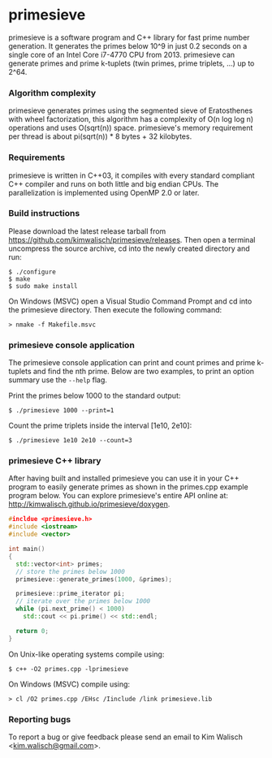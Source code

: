 primesieve
========
primesieve is a software program and C++ library for fast prime number
generation. It generates the primes below 10^9 in just 0.2 seconds on
a single core of an Intel Core i7-4770 CPU from 2013. primesieve can
generate primes and prime k-tuplets (twin primes, prime triplets, ...)
up to 2^64.

### Algorithm complexity
primesieve generates primes using the segmented sieve of Eratosthenes
with wheel factorization, this algorithm has a complexity of
O(n log log n) operations and uses O(sqrt(n)) space. primesieve's memory
requirement per thread is about pi(sqrt(n)) * 8 bytes + 32 kilobytes.

### Requirements
primesieve is written in C++03, it compiles with every standard
compliant C++ compiler and runs on both little and big endian CPUs.
The parallelization is implemented using OpenMP 2.0 or later.

### Build instructions
Please download the latest release tarball from
https://github.com/kimwalisch/primesieve/releases. Then open a
terminal uncompress the source archive, cd into the newly created
directory and run:

```
$ ./configure
$ make
$ sudo make install
```

On Windows (MSVC) open a Visual Studio Command Prompt and cd into the
primesieve directory. Then execute the following command:

```
> nmake -f Makefile.msvc
```

### primesieve console application
The primesieve console application can print and count primes and
prime k-tuplets and find the nth prime. Below are two examples, to
print an option summary use the ```--help``` flag.

Print the primes below 1000 to the standard output:
```
$ ./primesieve 1000 --print=1
```

Count the prime triplets inside the interval [1e10, 2e10]:
```
$ ./primesieve 1e10 2e10 --count=3
```

### primesieve C++ library
After having built and installed primesieve you can use it in your C++
program to easily generate primes as shown in the primes.cpp example
program below. You can explore primesieve's entire API online at:
http://kimwalisch.github.io/primesieve/doxygen.

```C++
#incldue <primesieve.h>
#include <iostream>
#include <vector>

int main()
{
  std::vector<int> primes;
  // store the primes below 1000
  primesieve::generate_primes(1000, &primes);

  primesieve::prime_iterator pi;
  // iterate over the primes below 1000
  while (pi.next_prime() < 1000)
    std::cout << pi.prime() << std::endl;

  return 0;
}
```

On Unix-like operating systems compile using:
```
$ c++ -O2 primes.cpp -lprimesieve
```

On Windows (MSVC) compile using:
```
> cl /O2 primes.cpp /EHsc /Iinclude /link primesieve.lib
```

### Reporting bugs
To report a bug or give feedback please send an email to Kim Walisch
<<kim.walisch@gmail.com>>.
